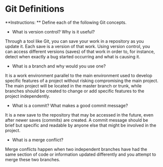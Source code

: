 # Git Definitions

**Instructions: ** Define each of the following Git concepts.

* What is version control?  Why is it useful?

Through a tool like Git, you can save your work in a repository as you update it. Each save is a version of that work. Using version control, you can access different versions (saves) of that work in order to, for instance, detect when exactly a bug started occurring and what is causing it.

* What is a branch and why would you use one?

It is a work environment parallel to the main environment used to develop specific features of a project without risking compromising the main project. The main project will be located in the master branch or trunk, while branches should be created to change or add specific features to the project independently.

* What is a commit? What makes a good commit message?

It is a new save to the repository that may be accessed in the future, even after newer saves (commits) are created. A commit message should be brief but specific and readable by anyone else that might be involved in the project.

* What is a merge conflict?

Merge conflicts happen when two independent branches have had the same section of code or information updated differently and you attempt to merge these two branches.


